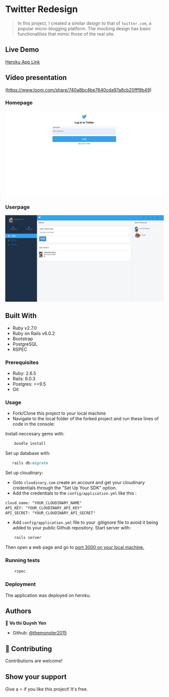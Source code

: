 # Twitter Redesign

> In this project, I created a similar design to that of `twitter.com`, a popular micro-blogging platform. The mocking design has basic functionalities that mimic those of the real site.

## Live Demo

[Heroku App Link](http://shrouded-bastion-11104.herokuapp.com/)

## Video presentation

(https://www.loom.com/share/740a8bc4be7640cda97a8cb20fff9b49)

### Homepage

![screenshot](welcome.png?raw=true)

### Userpage

![screenshot](home.png?raw=true)

## Built With

- Ruby v2.7.0
- Ruby on Rails v6.0.2
- Bootstrap
- PostgreSQL
- RSPEC

### Prerequisites

- Ruby: 2.6.5
- Rails: 6.0.3
- Postgres: >=9.5
- Git

### Usage

- Fork/Clone this project to your local machine
- Navigate to the local folder of the forked project and run these lines of code in the console:

Install neccesary gems with:

```Ruby
    bundle install
```

Set up database with:

```Ruby
   rails db:migrate
```

Set up cloudinary:

- Goto `cloudinary.com` create an account and get your cloudinary credentials through the "Set Up Your SDK" option.
- Add the credentials to the `config/application.yml` like this :

```
cloud_name: "YOUR_CLOUDINARY_NAME"
API_KEY: "YOUR_CLOUDINARY_API_KEY"
API_SECRET: "YOUR_CLOUDINARY_API_SECRET"
```

- Add `config/application.yml` file to your .gitignore file to avoid it being added to your public Github repository.
  Start server with:

```Ruby
    rails server
```

Then open a web page and go to [port 3000 on your local machine.](http://localhost:3000)

### Running tests

```Ruby
    rspec
```

### Deployment

The application was deployed on heroku.

## Authors

👤 **Vo thi Quynh Yen**

- Github: [@themonster2015](https://github.com/themonster2015)

## 🤝 Contributing

Contributions are welcome!

## Show your support

Give a ⭐️ if you like this project! It's free.
